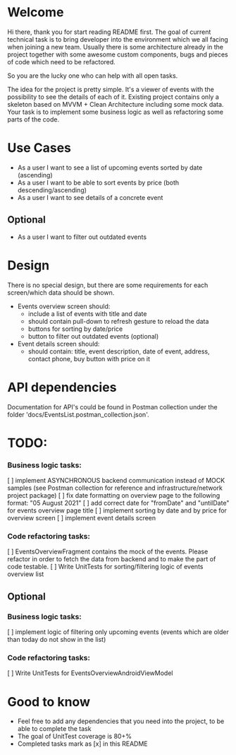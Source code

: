 # Welcome

Hi there, thank you for start reading README first. The goal of current technical task is to bring developer into the environment which we all facing when joining a new team. Usually there is some architecture already in the project together with some awesome custom components, bugs and pieces of code which need to be refactored.

So you are the lucky one who can help with all open tasks.

The idea for the project is pretty simple. It's a viewer of events with the possibility to see the details of each of it. Existing project contains only a skeleton based on MVVM + Clean Architecture including some mock data. Your task is to implement some business logic as well as refactoring some parts of the code.


# Use Cases
- As a user I want to see a list of upcoming events sorted by date (ascending)
- As a user I want to be able to sort events by price (both descending/ascending)
- As a user I want to see details of a concrete event
## Optional
- As a user I want to filter out outdated events

# Design
There is no special design, but there are some requirements for each screen/which data should be shown.
- Events overview screen should:
    - include a list of events with title and date
    - should contain pull-down to refresh gesture to reload the data
    - buttons for sorting by date/price
    - button to filter out outdated events (optional)
- Event details screen should:
    - should contain: title, event description, date of event, address, contact phone, buy button with price on it

# API dependencies
Documentation for API's could be found in Postman collection under the folder 'docs/EventsList.postman_collection.json'.

# TODO:
### Business logic tasks:
[ ] implement ASYNCHRONOUS backend communication instead of MOCK samples (see Postman collection for reference and infrastructure/network project package)
[ ] fix date formatting on overview page to the following format: "05 August 2021"
[ ] add correct date for "fromDate" and "untilDate" for events overview page title
[ ] implement sorting by date and by price for overview screen
[ ] implement event details screen

### Code refactoring tasks:
[ ] EventsOverviewFragment contains the mock of the events. Please refactor in order to fetch the data from backend and to make the part of code testable.
[ ] Write UnitTests for sorting/filtering logic of events overview list

## Optional
### Business logic tasks:
[ ] implement logic of filtering only upcoming events (events which are older than today do not show in the list)

### Code refactoring tasks:
[ ] Write UnitTests for EventsOverviewAndroidViewModel

# Good to know
- Feel free to add any dependencies that you need into the project, to be able to complete the task
- The goal of UnitTest coverage is 80+%
- Completed tasks mark as [x] in this README
